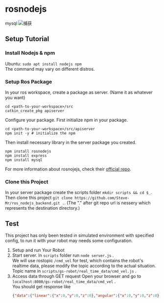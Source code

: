 # rosnodejs
mysql
![捕获](https://user-images.githubusercontent.com/59528140/179405791-7383b66c-6bea-4238-87d4-be2485ecc8bb.PNG)


## Setup Tutorial

### Install Nodejs & npm

Ubuntu: ```sudo apt install nodejs npm```  
The command may vary on different distros.

### Setup Ros Package

In your ros workspace, create a package as server. (Name it as whatever you want)
```shell
cd <path-to-your-workspace>/src
catkin_create_pkg apiserver
```
Configure your package.
First initialize npm in your package.
```shell
cd <path-to-your-workspace>/src/apiserver
npm init -y # initialize the npm
```
Then install necessary library in the server package you created.
```shell
npm install rosnodejs
npm install express
npm install mysql
```
For more information about rosnojejs, check their [official repo](https://github.com/RethinkRobotics-opensource/rosnodejs).

### Clone this Project

In your server package create the scripts folder ```mkdir scripts && cd $_```.  
Then clone this project ```git clone https://github.com/Steve-Mr/ros_nodejs_backend.git .```.
(The "." after git repo url is nessery which represents the destination directory.)

## Test
This project has only been tested in simulated environment with specified config, to run it with your robot may needs some configuration.  

1. Setup and run Your Robot
2. Start server.
In ```scripts``` folder run ```node server.js``` .  
We will use rostopic ```/cmd_vel``` for test, which contains the robot's realtime data, please modify the topic according to the actual situation.
Topic name in ```scripts/gs-robot/real_time_data/cmd_vel.js``` .  
3. Access data through GET request
Open your browser and go to ```localhost:8080/gs-robot/real_time_data/cmd_vel``` .  
You should get response like 
    ```json
    {"data":{"linear":{"x":0,"y":0,"z":0},"angular":{"x":0,"y":0,"z":0}},"errorCode":"","msg":"successed","successed":true}
    ```